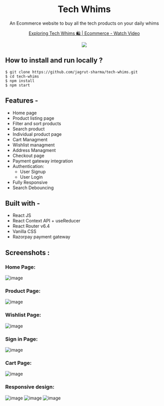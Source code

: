 <div align="center">
    
# Tech Whims
  An Ecommerce website to buy all the tech products on your daily whims

  <a href="https://www.loom.com/share/039e6fc9db1d40b3813df21178accdb7">
    <p>Exploring Tech Whims 🛍️ | Ecommerce - Watch Video</p>
    <img style="max-width:300px;" src="https://cdn.loom.com/sessions/thumbnails/039e6fc9db1d40b3813df21178accdb7-with-play.gif">
  </a>

</div>

## **How to install and run locally ?**

```
$ git clone https://github.com/jagrut-sharma/tech-whims.git
$ cd tech-whims
$ npm install
$ npm start
```

## **Features -**

- Home page
- Product listing page
- Filter and sort products
- Search product
- Individual product page
- Cart Managment
- Wishlist managment
- Address Managment
- Checkout page
- Payment gateway integration
- Authentication:
  - User Signup
  - User Login
- Fully Responsive
- Search Debouncing

## **Built with -**

- React JS
- React Context API + useReducer
- React Router v6.4
- Vanilla CSS
- Razorpay payment gateway

## **Screenshots :**

### Home Page:

![image](./src/assets/readme-screenshots/Home%20page.png)

### Product Page:

![image](./src/assets/readme-screenshots/Product-page.png)

### Wishlist Page:

![image](./src/assets/readme-screenshots/Wishlist.png)

### Sign in Page:

![image](./src/assets/readme-screenshots/sign-in.png)

### Cart Page:

![image](./src/assets/readme-screenshots/Cart.png)

### Responsive design:

![image](./src/assets/readme-screenshots/home-responsive.png)
![image](./src/assets/readme-screenshots/Product-responsive.png)
![image](./src/assets/readme-screenshots/filter-responsive.png)
